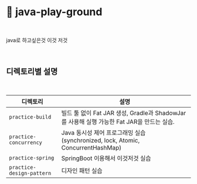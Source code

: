 # 📘 java-play-ground

<br>

java로 하고싶은것 이것 저것

<br>

## 디렉토리별 설명

<br>

| 디렉토리 | 설명 |
|------------|------|
| `practice-build` | 빌드 툴 없이 Fat JAR 생성, Gradle과 ShadowJar를 사용해 실행 가능한 Fat JAR을 만드는 실습. |
| `practice-concurrency` | Java 동시성 제어 프로그래밍 실습 (synchronized, lock, Atomic, ConcurrentHashMap) |
| `practice-spring` | SpringBoot 이용해서 이것저것 실습 |
| `practice-design-pattern` | 디자인 패턴 실습 |



